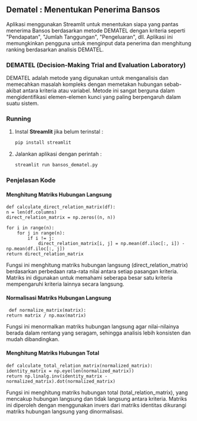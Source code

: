 ## Dematel : Menentukan Penerima Bansos

 Aplikasi menggunakan Streamlit untuk menentukan siapa yang pantas menerima Bansos berdasarkan metode DEMATEL dengan kriteria seperti "Pendapatan", "Jumlah Tanggungan",   "Pengeluaran", dll. Aplikasi ini memungkinkan pengguna untuk menginput data penerima dan menghitung ranking berdasarkan analisis DEMATEL.



### DEMATEL (Decision-Making Trial and Evaluation Laboratory)

DEMATEL adalah metode yang digunakan untuk menganalisis dan memecahkan masalah kompleks dengan memetakan hubungan sebab-akibat antara kriteria atau variabel. Metode ini sangat berguna dalam mengidentifikasi elemen-elemen kunci yang paling berpengaruh dalam suatu sistem.

### Running

1. Instal **Streamlit** jika belum terinstal :

    ```bash
    pip install streamlit
    ```

2. Jalankan aplikasi dengan perintah :

   ```bash
   streamlit run bansos_dematel.py
   ```

### Penjelasan Kode

#### Menghitung Matriks Hubungan Langsung

   
    def calculate_direct_relation_matrix(df):
    n = len(df.columns)
    direct_relation_matrix = np.zeros((n, n))
    
    for i in range(n):
        for j in range(n):
            if i != j:
                direct_relation_matrix[i, j] = np.mean(df.iloc[:, i]) - np.mean(df.iloc[:, j])
    return direct_relation_matrix

Fungsi ini menghitung matriks hubungan langsung (direct_relation_matrix) berdasarkan perbedaan rata-rata nilai antara setiap pasangan kriteria. Matriks ini digunakan untuk memahami seberapa besar satu kriteria mempengaruhi kriteria lainnya secara langsung.

#### Normalisasi Matriks Hubungan Langsung

     def normalize_matrix(matrix):
    return matrix / np.max(matrix)

Fungsi ini menormalkan matriks hubungan langsung agar nilai-nilainya berada dalam rentang yang seragam, sehingga analisis lebih konsisten dan mudah dibandingkan.

#### Menghitung Matriks Hubungan Total

    def calculate_total_relation_matrix(normalized_matrix):
    identity_matrix = np.eye(len(normalized_matrix))
    return np.linalg.inv(identity_matrix - normalized_matrix).dot(normalized_matrix)

Fungsi ini menghitung matriks hubungan total (total_relation_matrix), yang mencakup hubungan langsung dan tidak langsung antara kriteria. Matriks ini diperoleh dengan menggunakan invers dari matriks identitas dikurangi matriks hubungan langsung yang dinormalisasi.
